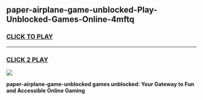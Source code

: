 
## paper-airplane-game-unblocked-Play-Unblocked-Games-Online-4mftq
<h3>
<a href="https://premium76.site?title=paper-airplane-game-unblocked&ref=24A">CLICK TO PLAY</a></h3>
<hr>

<h3>
<a href="https://premium76.site?title=paper-airplane-game-unblocked&ref=24A">CLICK 2 PLAY</a>
  
</h3>

<a href="https://premium76.site?title=paper-airplane-game-unblocked&ref=24A"><img src="https://clearcache.store/games.png"></a>


**paper-airplane-game-unblocked games unblocked: Your Gateway to Fun and Accessible Online Gaming**
